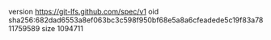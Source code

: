 version https://git-lfs.github.com/spec/v1
oid sha256:682dad6553a8ef063bc3c598f950bf68e5a8a6cfeadede5c19f83a7811759589
size 1094711
